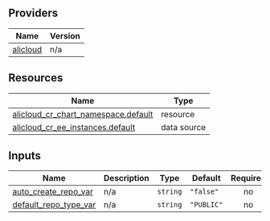 <!-- BEGIN_TF_DOCS -->
## Providers

| Name | Version |
|------|---------|
| <a name="provider_alicloud"></a> [alicloud](#provider\_alicloud) | n/a |

## Resources

| Name | Type |
|------|------|
| [alicloud_cr_chart_namespace.default](https://registry.terraform.io/providers/hashicorp/alicloud/latest/docs/resources/cr_chart_namespace) | resource |
| [alicloud_cr_ee_instances.default](https://registry.terraform.io/providers/hashicorp/alicloud/latest/docs/data-sources/cr_ee_instances) | data source |

## Inputs

| Name | Description | Type | Default | Required |
|------|-------------|------|---------|:--------:|
| <a name="input_auto_create_repo_var"></a> [auto\_create\_repo\_var](#input\_auto\_create\_repo\_var) | n/a | `string` | `"false"` | no |
| <a name="input_default_repo_type_var"></a> [default\_repo\_type\_var](#input\_default\_repo\_type\_var) | n/a | `string` | `"PUBLIC"` | no |
<!-- END_TF_DOCS -->    